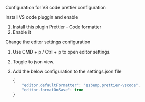 Configuration for VS code prettier configuration

Install VS code pluggin and enable

1. Install this plugin Prettier - Code formatter
2. Enable it


Change the editor settings configuration

1. Use CMD + p / Ctrl + p to open editor settings.
2. Toggle to json view.
3. Add the below configuration to the settings.json file

    ```js
    {
        "editor.defaultFormatter": "esbenp.prettier-vscode",
        "editor.formatOnSave": true
    }
    ```